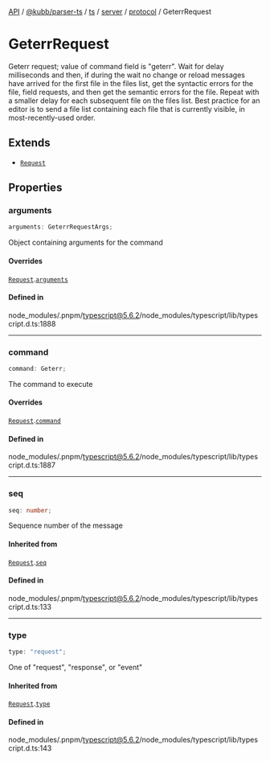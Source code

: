 [API](../../../../../../../../../packages.md) / [@kubb/parser-ts](../../../../../../../index.md) / [ts](../../../../../index.md) / [server](../../../index.md) / [protocol](../index.md) / GeterrRequest

# GeterrRequest

Geterr request; value of command field is "geterr". Wait for
delay milliseconds and then, if during the wait no change or
reload messages have arrived for the first file in the files
list, get the syntactic errors for the file, field requests,
and then get the semantic errors for the file.  Repeat with a
smaller delay for each subsequent file on the files list.  Best
practice for an editor is to send a file list containing each
file that is currently visible, in most-recently-used order.

## Extends

- [`Request`](Request.md)

## Properties

### arguments

```ts
arguments: GeterrRequestArgs;
```

Object containing arguments for the command

#### Overrides

[`Request`](Request.md).[`arguments`](Request.md#arguments)

#### Defined in

node\_modules/.pnpm/typescript@5.6.2/node\_modules/typescript/lib/typescript.d.ts:1888

***

### command

```ts
command: Geterr;
```

The command to execute

#### Overrides

[`Request`](Request.md).[`command`](Request.md#command)

#### Defined in

node\_modules/.pnpm/typescript@5.6.2/node\_modules/typescript/lib/typescript.d.ts:1887

***

### seq

```ts
seq: number;
```

Sequence number of the message

#### Inherited from

[`Request`](Request.md).[`seq`](Request.md#seq)

#### Defined in

node\_modules/.pnpm/typescript@5.6.2/node\_modules/typescript/lib/typescript.d.ts:133

***

### type

```ts
type: "request";
```

One of "request", "response", or "event"

#### Inherited from

[`Request`](Request.md).[`type`](Request.md#type)

#### Defined in

node\_modules/.pnpm/typescript@5.6.2/node\_modules/typescript/lib/typescript.d.ts:143
